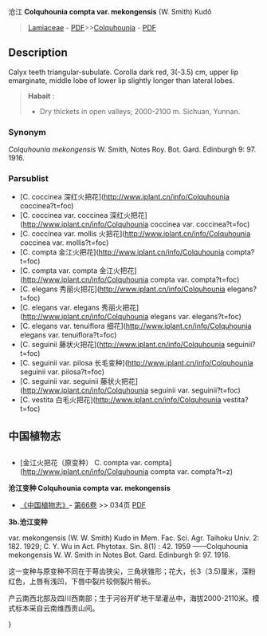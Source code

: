 沧江 **Colquhounia compta var. mekongensis** (W. Smith) Kudô

> [Lamiaceae](http://www.iplant.cn/info/Lamiaceae?t=foc) - [PDF](http://www.iplant.cn/foc/pdf/Lamiaceae.pdf)>>[Colquhounia](http://www.iplant.cn/info/Colquhounia?t=foc) - [PDF](http://www.iplant.cn/foc/pdf/Colquhounia.pdf)

## Description

Calyx teeth triangular-subulate. Corolla dark red, 3(-3.5) cm, upper lip emarginate, middle lobe of lower lip slightly longer than lateral lobes.

> **Habait** : 
>* Dry thickets in open valleys; 2000-2100 m. Sichuan, Yunnan.

### Synonym
*Colquhounia mekongensis* W. Smith, Notes Roy. Bot. Gard. Edinburgh 9: 97. 1916.

### Parsublist

* [C.  coccinea  深红火把花](http://www.iplant.cn/info/Colquhounia coccinea?t=foc)
* [C.  coccinea var. coccinea  深红火把花](http://www.iplant.cn/info/Colquhounia coccinea var. coccinea?t=foc)
* [C.  coccinea var. mollis  火把花](http://www.iplant.cn/info/Colquhounia coccinea var. mollis?t=foc)
* [C.  compta  金江火把花](http://www.iplant.cn/info/Colquhounia compta?t=foc)
* [C.  compta var. compta  金江火把花](http://www.iplant.cn/info/Colquhounia compta var. compta?t=foc)
* [C.  elegans  秀丽火把花](http://www.iplant.cn/info/Colquhounia elegans?t=foc)
* [C.  elegans var. elegans  秀丽火把花](http://www.iplant.cn/info/Colquhounia elegans var. elegans?t=foc)
* [C.  elegans var. tenuiflora  细花](http://www.iplant.cn/info/Colquhounia elegans var. tenuiflora?t=foc)
* [C.  seguinii  藤状火把花](http://www.iplant.cn/info/Colquhounia seguinii?t=foc)
* [C.  seguinii var. pilosa  长毛变种](http://www.iplant.cn/info/Colquhounia seguinii var. pilosa?t=foc)
* [C.  seguinii var. seguinii  藤状火把花](http://www.iplant.cn/info/Colquhounia seguinii var. seguinii?t=foc)
* [C.  vestita  白毛火把花](http://www.iplant.cn/info/Colquhounia vestita?t=foc)

## 中国植物志

## 
* [金江火把花（原变种）  C.  compta var. compta](http://www.iplant.cn/info/Colquhounia compta var. compta?t=z)

**沧江变种 Colquhounia compta var. mekongensis**

* [《中国植物志》](http://www.iplant.cn/frps)- [第66卷](http://www.iplant.cn/frps/vol/66) >> 034页 [PDF](http://www.iplant.cn/frps/pdf/66/034.pdf)

**3b.沧江变种**

var. mekongensis (W. W. Smith) Kudo in Mem. Fac. Sci. Agr. Taihoku Univ. 2: 182. 1929; C. Y. Wu in Act. Phytotax. Sin. 8(1) : 42. 1959 ——Colquhounia mekongensis W. W. Smith in Notes Bot. Gard. Edinburgh 9: 97. 1916.

这一变种与原变种不同在于萼齿狭尖，三角状锥形；花大，长3（3.5)厘米，深粉红色，上唇有浅凹，下唇中裂片较侧裂片稍长。

产云南西北部及四川西南部；生于河谷开旷地干旱灌丛中，海拔2000-2110米。模式标本采自云南维西贡山间。

}
